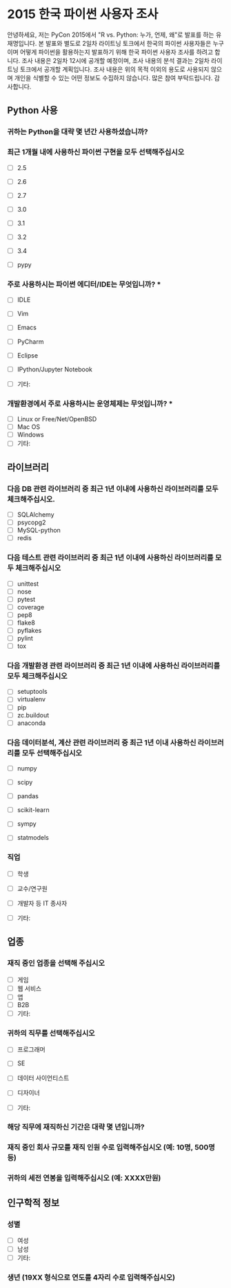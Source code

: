 # 2015 한국 파이썬 사용자 조사

안녕하세요, 저는 PyCon 2015에서 "R vs. Python: 누가, 언제, 왜"로 발표를 하는
유재명입니다. 본 발표와 별도로 2일차 라이트닝 토크에서 한국의 파이썬 사용자들은
누구이며 어떻게 파이썬을 활용하는지 발표하기 위해 한국 파이썬 사용자 조사를
하려고 합니다. 조사 내용은 2일차 12시에 공개할 예정이며, 조사 내용의 분석
결과는 2일차 라이트닝 토크에서 공개할 계획입니다. 조사 내용은 위의 목적 이외의
용도로 사용되지 않으며 개인을 식별할 수 있는 어떤 정보도 수집하지 않습니다.
많은 참여 부탁드립니다. 감사합니다.


## Python 사용

### 귀하는 Python을 대략 몇 년간 사용하셨습니까?

### 최근 1개월 내에 사용하신 파이썬 구현을 모두 선택해주십시오

- [ ] 2.5
- [ ] 2.6
- [ ] 2.7
- [ ] 3.0
- [ ] 3.1
- [ ] 3.2
- [ ] 3.4
- [ ] pypy 


### 주로 사용하시는 파이썬 에디터/IDE는 무엇입니까? *
- [ ] IDLE
- [ ] Vim
- [ ] Emacs
- [ ] PyCharm
- [ ] Eclipse
- [ ] IPython/Jupyter Notebook
- [ ] 기타: 


### 개발환경에서 주로 사용하시는 운영체제는 무엇입니까? *
- [ ] Linux or Free/Net/OpenBSD
- [ ] Mac OS
- [ ] Windows
- [ ] 기타: 

## 라이브러리

### 다음 DB 관련 라이브러리 중 최근 1년 이내에 사용하신 라이브러리를 모두 체크해주십시오.
- [ ] SQLAlchemy
- [ ] psycopg2
- [ ] MySQL-python
- [ ] redis 

### 다음 테스트 관련 라이브러리 중 최근 1년 이내에 사용하신 라이브러리를 모두 체크해주십시오
- [ ] unittest
- [ ] nose
- [ ] pytest
- [ ] coverage
- [ ] pep8
- [ ] flake8
- [ ] pyflakes
- [ ] pylint
- [ ] tox

### 다음 개발환경 관련 라이브러리 중 최근 1년 이내에 사용하신 라이브러리를 모두 체크해주십시오
- [ ] setuptools
- [ ] virtualenv
- [ ] pip
- [ ] zc.buildout
- [ ] anaconda

### 다음 데이터분석, 계산 관련 라이브러리 중 최근 1년 이내 사용하신 라이브러리를 모두 선택해주십시오
- [ ] numpy
- [ ] scipy
- [ ] pandas
- [ ] scikit-learn
- [ ] sympy
- [ ] statmodels 


### 직업
- [ ] 학생
- [ ] 교수/연구원
- [ ] 개발자 등 IT 종사자
- [ ] 기타: 


## 업종

### 재직 중인 업종을 선택해 주십시오
- [ ] 게임
- [ ] 웹 서비스
- [ ] 앱
- [ ] B2B
- [ ] 기타: 

### 귀하의 직무를 선택해주십시오
- [ ] 프로그래머
- [ ] SE
- [ ] 데이터 사이언티스트
- [ ] 디자이너
- [ ] 기타: 


### 해당 직무에 재직하신 기간은 대략 몇 년입니까?

### 재직 중인 회사 규모를 재직 인원 수로 입력해주십시오 (예: 10명, 500명 등)

### 귀하의 세전 연봉을 입력해주십시오 (예: XXXX만원)

## 인구학적 정보
### 성별
- [ ] 여성
- [ ] 남성
- [ ] 기타: 

### 생년 (19XX 형식으로 연도를 4자리 수로 입력해주십시오)
